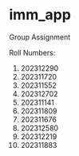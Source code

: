 # imm_app

Group Assignment

Roll Numbers:
1. 202312290
2. 202311720
3. 202311552
4. 202312702
5. 202311141
6. 202311809
7. 202311676
8. 202312580
9. 202312219
10. 202311883
